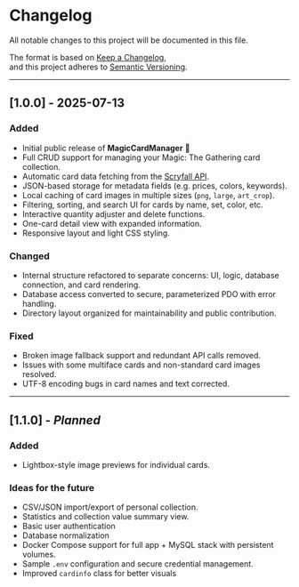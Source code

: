 # Changelog

All notable changes to this project will be documented in this file.

The format is based on [Keep a Changelog](https://keepachangelog.com/en/1.0.0/),  
and this project adheres to [Semantic Versioning](https://semver.org/).

---

## [1.0.0] - 2025-07-13
### Added
- Initial public release of **MagicCardManager** 🎉
- Full CRUD support for managing your Magic: The Gathering card collection.
- Automatic card data fetching from the [Scryfall API](https://scryfall.com/docs/api).
- JSON-based storage for metadata fields (e.g. prices, colors, keywords).
- Local caching of card images in multiple sizes (`png`, `large`, `art_crop`).
- Filtering, sorting, and search UI for cards by name, set, color, etc.
- Interactive quantity adjuster and delete functions.
- One-card detail view with expanded information.
- Responsive layout and light CSS styling.

### Changed
- Internal structure refactored to separate concerns: UI, logic, database connection, and card rendering.
- Database access converted to secure, parameterized PDO with error handling.
- Directory layout organized for maintainability and public contribution.

### Fixed
- Broken image fallback support and redundant API calls removed.
- Issues with some multiface cards and non-standard card images resolved.
- UTF-8 encoding bugs in card names and text corrected.

---

## [1.1.0] - _Planned_
### Added
- Lightbox-style image previews for individual cards.

### Ideas for the future
- CSV/JSON import/export of personal collection.
- Statistics and collection value summary view.
- Basic user authentication
- Database normalization
- Docker Compose support for full app + MySQL stack with persistent volumes.
- Sample `.env` configuration and secure credential management.
- Improved `cardinfo` class for better visuals